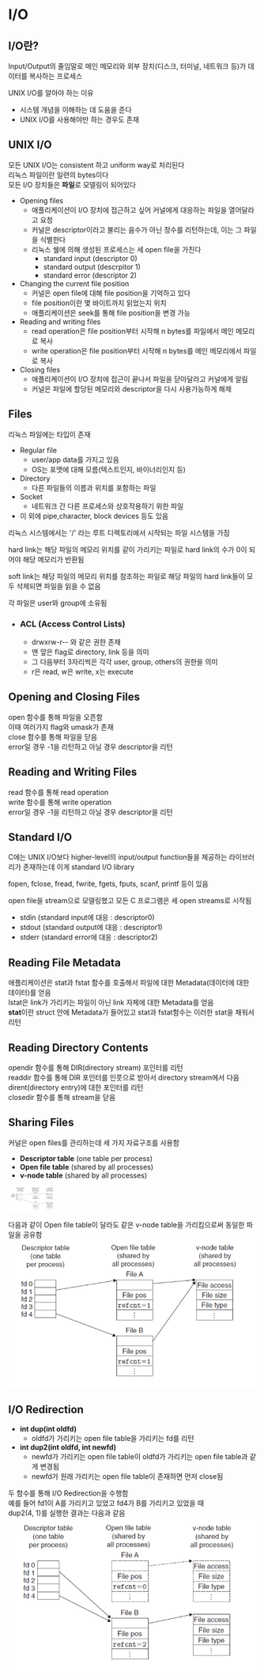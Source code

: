 # I/O
## I/O란?
Input/Output의 줄임말로 메인 메모리와 외부 장치(디스크, 터미널, 네트워크 등)가 데이터를 복사하는 프로세스 

UNIX I/O를 알아야 하는 이유
- 시스템 개념을 이해하는 데 도움을 준다
- UNIX I/O를 사용해야만 하는 경우도 존재
## UNIX I/O
모든 UNIX I/O는 consistent 하고 uniform way로 처리된다   
리눅스 파일이란 일련의 bytes이다   
모든 I/O 장치들은 **파일**로 모델링이 되어있다   
- Opening files
    - 애플리케이션이 I/O 장치에 접근하고 싶어 커널에게 대응하는 파일을 열어달라고 요청
    - 커널은 descriptor이라고 불리는 음수가 아닌 정수를 리턴하는데, 이는 그 파일을 식별한다
    - 리눅스 쉘에 의해 생성된 프로세스는 세 open file을 가진다
        - standard input (descriptor 0)
        - standard output (descrpitor 1)
        - standard error (descriptor 2)
- Changing the current file position
    - 커널은 open file에 대해 file position을 기억하고 있다
    - file position이란 몇 바이트까지 읽었는지 위치
    - 애플리케이션은 seek를 통해 file position을 변경 가능
- Reading and writing files
    - read operation은 file position부터 시작해 n bytes를 파일에서 메인 메모리로 복사
    - write operation은 file position부터 시작해 n bytes를 메인 메모리에서 파일로 복사
- Closing files
    - 애플리케이션이 I/O 장치에 접근이 끝나서 파일을 닫아달라고 커널에게 알림
    - 커널은 파일에 할당된 메모리와 descriptor을 다시 사용가능하게 해제
## Files
리눅스 파일에는 타입이 존재
- Regular file
    - user/app data를 가지고 있음
    - OS는 포맷에 대해 모름(텍스트인지, 바이너리인지 등)
- Directory
    - 다른 파일들의 이름과 위치를 포함하는 파일
- Socket
    - 네트워크 간 다른 프로세스와 상호작용하기 위한 파일
- 이 외에 pipe,character, block devices 등도 있음

리눅스 시스템에서는 '/' 라는 루트 디렉토리에서 시작되는 파일 시스템을 가짐   

hard link는 해당 파일의 메모리 위치를 같이 가리키는 파일로 hard link의 수가 0이 되어야 해당 메모리가 반환됨    

soft link는 해당 파일의 메모리 위치를 참조하는 파일로 해당 파일의 hard link들이 모두 삭제되면 파일을 읽을 수 없음    

각 파일은 user와 group에 소유됨   
- ### ACL (Access Control Lists)
    - drwxrw-r-- 와 같은 권한 존재
    - 맨 앞은 flag로 directory, link 등을 의미
    - 그 다음부터 3자리씩은 각각 user, group, others의 권한을 의미
    - r은 read, w은 write, x는 execute

## Opening and Closing Files
open 함수를 통해 파일을 오픈함     
이때 여러가지 flag와 umask가 존재   
close 함수를 통해 파일을 닫음   
error일 경우 -1을 리턴하고 아닐 경우 descriptor을 리턴
## Reading and Writing Files
read 함수를 통해 read operation   
write 함수를 통해 write operation   
error일 경우 -1을 리턴하고 아닐 경우 descriptor을 리턴
## Standard I/O
C에는 UNIX I/O보다 higher-level의 input/output function들을 제공하는 라이브러리가 존재하는데 이게 standard I/O library   

fopen, fclose, fread, fwrite, fgets, fputs, scanf, printf 등이 있음   

open file을 stream으로 모델링했고 모든 C 프로그램은 세 open streams로 시작됨
- stdin (standard input에 대응 : descriptor0)
- stdout (standard output에 대응 : descriptor1)
- stderr (standard error에 대응 : descriptor2)
## Reading File Metadata
애플리케이션은 stat과 fstat 함수를 호출해서 파일에 대한 Metadata(데이터에 대한 데이터)를 얻음   
lstat은 link가 가리키는 파일이 아닌 link 자체에 대한 Metadata를 얻음   
**stat**이란 struct 안에 Metadata가 들어있고 stat과 fstat함수는 이러한 stat을 채워서 리턴
## Reading Directory Contents
opendir 함수를 통해 DIR(directory stream) 포인터를 리턴    
readdir 함수를 통해 DIR 포인터를 인풋으로 받아서  directory stream에서 다음 dirent(directory entry)에 대한 포인터를 리턴   
closedir 함수를 통해 stream을 닫음
## Sharing Files
커널은 open files를 관리하는데 세 가지 자료구조를 사용함
- **Descriptor table** (one table per process)
- **Open file table** (shared by all processes)
- **v-node table** (shared by all processes)   

<img src = "https://github.com/eomhs/TIL/blob/main/figures/Typical%20kernal%20data%20structures.PNG" width="100" height="50"/>          

다음과 같이 Open file table이 달라도 같은 v-node table을 가리킴으로써 동일한 파일을 공유함   
![](https://github.com/eomhs/TIL/blob/main/figures/File%20sharing.PNG)
## I/O Redirection
- **int dup(int oldfd)**
    - oldfd가 가리키는 open file table을 가리키는 fd를 리턴 
- **int dup2(int oldfd, int newfd)** 
    - newfd가 가리키는 open file table이 oldfd가 가리키는 open file table과 같게 변경됨
    - newfd가 원래 가리키는 open file table이 존재하면 먼저 close됨

두 함수를 통해 I/O Redirection을 수행함   
예를 들어 fd1이 A를 가리키고 있었고 fd4가 B를 가리키고 있었을 때   
dup2(4, 1)를 실행한 결과는 다음과 같음   
![](https://github.com/eomhs/TIL/blob/main/figures/after%20dup2.PNG)



